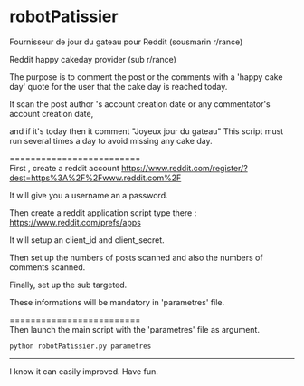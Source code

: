 # robotPatissier 


Fournisseur de jour du gateau pour Reddit (sousmarin r/rance) 

Reddit happy cakeday provider (sub r/rance)

The purpose is to comment the post or the comments with a 'happy cake day' quote for the user that the cake day is reached today.

It scan the post author 's account creation date or any commentator's account creation date, 

and if it's today then it comment "Joyeux jour du gateau"
This script must run several times a day to avoid missing any cake day.

=========================  
First , create a reddit account https://www.reddit.com/register/?dest=https%3A%2F%2Fwww.reddit.com%2F  

It will give you a username an a password.

Then create a reddit application script type  there : https://www.reddit.com/prefs/apps  

It will setup an client_id and client_secret.

Then set up the numbers of posts scanned and also the numbers of comments scanned.

Finally, set up the sub targeted.

These informations will be mandatory in 'parametres' file.

=========================  
Then launch the main script with the 'parametres' file as argument.

```
python robotPatissier.py parametres
```

---



I know it can easily improved. Have fun.
